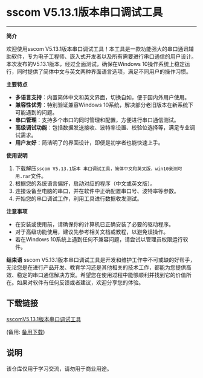 # sscom V5.13.1版本串口调试工具

---

**简介**

欢迎使用sscom V5.13.1版本串口调试工具！本工具是一款功能强大的串口通讯辅助软件，专为电子工程师、嵌入式开发者以及所有需要进行串口通信的用户设计。本次发布的V5.13.1版本，经过全面测试，确保在Windows 10操作系统上稳定运行，同时提供了简体中文与英文两种界面语言选项，满足不同用户的操作习惯。

**主要特点**
- **多语言支持**：内置简体中文和英文界面，切换自如，便于国内外用户使用。
- **兼容性优秀**：特别验证兼容Windows 10系统，解决部分老旧版本在新系统下可能遇到的问题。
- **串口管理**：支持多个串口的同时管理和配置，方便进行串口通信测试。
- **高级调试功能**：包括数据发送接收、波特率设置、校验位选择等，满足专业调试需求。
- **用户友好**：简洁明了的界面设计，即便是初学者也能快速上手。

**使用说明**
1. 下载解压`sscom V5.13.1版本 串口调试工具，简体中文和英文版，win10亲测可用.rar`文件。
2. 根据您的系统语言偏好，启动对应的程序（中文或英文版）。
3. 连接设备至电脑的串口，并在软件中正确配置串口号、波特率等参数。
4. 开始您的串口调试工作，利用工具进行数据收发测试。

**注意事项**
- 在安装或使用前，请确保你的计算机已正确安装了必要的驱动程序。
- 对于高级功能使用，建议先参考相关文档或教程，以避免误操作。
- 若在Windows 10系统上遇到任何不兼容问题，请尝试以管理员权限运行软件。

**结束语**
sscom V5.13.1版本串口调试工具是开发和维护工作中不可或缺的好帮手，无论您是在进行产品开发、教育学习还是其他相关的技术工作，都能为您提供高效、稳定的串口通信解决方案。希望您在使用过程中能够顺利并找到它的价值所在。如果对软件有任何反馈或者建议，欢迎分享您的体验。

## 下载链接
[sscomV5.13.1版本串口调试工具](https://pan.quark.cn/s/8000d0cfd971) 

(备用: [备用下载](https://pan.baidu.com/s/1X7j5lg4YzDGHSgn63U_X8Q?pwd=1234))

## 说明

该仓库仅用于学习交流，请勿用于商业用途。
